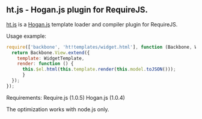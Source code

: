## ht.js - Hogan.js plugin for RequireJS.

[ht.js](https://github.com/speier/ht.js) is a [Hogan.js](https://github.com/twitter/hogan.js)
template loader and compiler plugin for RequireJS.

Usage example:

```javascript
require(['backbone', 'ht!templates/widget.html'], function (Backbone, WidgetTemplate) {
  return Backbone.View.extend({
    template: WidgetTemplate,
    render: function () {
      this.$el.html(this.template.render(this.model.toJSON()));
      }
  });
});
```

Requirements:
Require.js (1.0.5)
Hogan.js (1.0.4)

The optimization works with node.js only.
